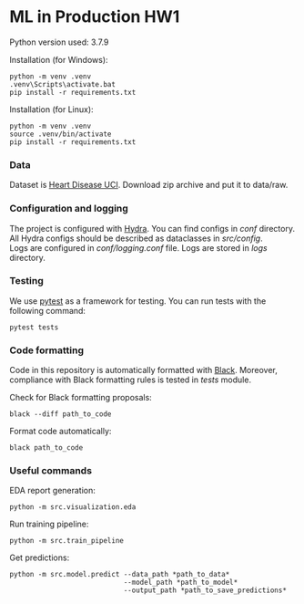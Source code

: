 # ML in Production HW1
Python version used: 3.7.9

Installation (for Windows):  

    python -m venv .venv
    .venv\Scripts\activate.bat
    pip install -r requirements.txt

Installation (for Linux):  

    python -m venv .venv
    source .venv/bin/activate
    pip install -r requirements.txt

### Data
Dataset is [Heart Disease UCI](https://www.kaggle.com/ronitf/heart-disease-uci). Download zip archive and put it to data/raw.

### Configuration and logging
The project is configured with [Hydra](https://hydra.cc/). You can find configs in *conf* directory.
All Hydra configs should be described as dataclasses in *src/config*.  
Logs are configured in *conf/logging.conf* file. Logs are stored in *logs* directory.

### Testing
We use [pytest](https://docs.pytest.org/) as a framework for testing. You can run tests with the following command:

    pytest tests


### Code formatting
Code in this repository is automatically formatted with [Black](https://github.com/psf/black). 
Moreover, compliance with Black formatting rules is tested in *tests* module.  

Check for Black formatting proposals:

    black --diff path_to_code

Format code automatically:

    black path_to_code

### Useful commands

EDA report generation:

    python -m src.visualization.eda

Run training pipeline:

    python -m src.train_pipeline

Get predictions:
    
    python -m src.model.predict --data_path *path_to_data* 
                                --model_path *path_to_model* 
                                --output_path *path_to_save_predictions*
